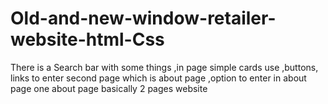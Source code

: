 # Old-and-new-window-retailer-website-html-Css
There is a Search bar with some things ,in page simple cards use ,buttons, links to enter second page which is about page ,option to enter in about page one about page basically 2 pages website 
